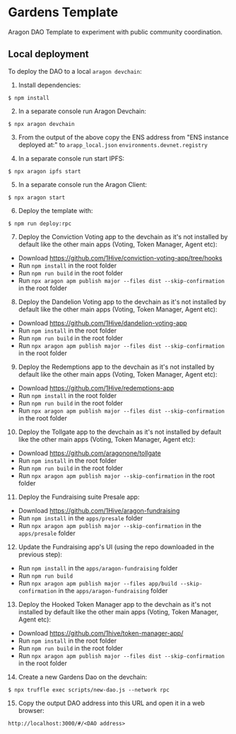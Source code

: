 # Gardens Template 

Aragon DAO Template to experiment with public community coordination.

## Local deployment

To deploy the DAO to a local `aragon devchain`:

1) Install dependencies:
```
$ npm install
```

2) In a separate console run Aragon Devchain:
```
$ npx aragon devchain
```

3) From the output of the above copy the ENS address from "ENS instance deployed at:" to `arapp_local.json` `environments.devnet.registry`

4) In a separate console run start IPFS:
```
$ npx aragon ipfs start
```

5) In a separate console run the Aragon Client:
```
$ npx aragon start
```

6) Deploy the template with:
```
$ npm run deploy:rpc
```

7) Deploy the Conviction Voting app to the devchain as it's not installed by default like the other main apps (Voting, Token Manager, Agent etc):
- Download https://github.com/1Hive/conviction-voting-app/tree/hooks
- Run `npm install` in the root folder
- Run `npm run build` in the root folder
- Run `npx aragon apm publish major --files dist --skip-confirmation` in the root folder

8) Deploy the Dandelion Voting app to the devchain as it's not installed by default like the other main apps (Voting, Token Manager, Agent etc):
- Download https://github.com/1Hive/dandelion-voting-app
- Run `npm install` in the root folder
- Run `npm run build` in the root folder
- Run `npx aragon apm publish major --files dist --skip-confirmation` in the root folder

9) Deploy the Redemptions app to the devchain as it's not installed by default like the other main apps (Voting, Token Manager, Agent etc):
- Download https://github.com/1Hive/redemptions-app
- Run `npm install` in the root folder
- Run `npm run build` in the root folder
- Run `npx aragon apm publish major --files dist --skip-confirmation` in the root folder

10) Deploy the Tollgate app to the devchain as it's not installed by default like the other main apps (Voting, Token Manager, Agent etc):
- Download https://github.com/aragonone/tollgate
- Run `npm install` in the root folder
- Run `npm run build` in the root folder
- Run `npx aragon apm publish major --skip-confirmation` in the root folder

11) Deploy the Fundraising suite Presale app:
- Download https://github.com/1Hive/aragon-fundraising
- Run `npm install` in the `apps/presale` folder
- Run `npx aragon apm publish major --skip-confirmation` in the `apps/presale` folder

12) Update the Fundraising app's UI (using the repo downloaded in the previous step):
- Run `npm install` in the `apps/aragon-fundraising` folder
- Run `npm run build`
- Run `npx aragon apm publish major --files app/build --skip-confirmation` in the `apps/aragon-fundraising` folder

13) Deploy the Hooked Token Manager app to the devchain as it's not installed by default like the other main apps (Voting, Token Manager, Agent etc):
- Download https://github.com/1hive/token-manager-app/
- Run `npm install` in the root folder
- Run `npm run build` in the root folder
- Run `npx aragon apm publish major --files dist --skip-confirmation` in the root folder

14) Create a new Gardens Dao on the devchain:
```
$ npx truffle exec scripts/new-dao.js --network rpc
```

15) Copy the output DAO address into this URL and open it in a web browser:
```
http://localhost:3000/#/<DAO address>
```
